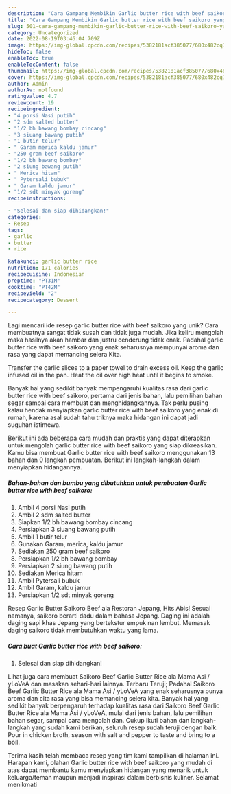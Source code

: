 ```yaml
---
description: "Cara Gampang Membikin Garlic butter rice with beef saikoro yang Lezat"
title: "Cara Gampang Membikin Garlic butter rice with beef saikoro yang Lezat"
slug: 501-cara-gampang-membikin-garlic-butter-rice-with-beef-saikoro-yang-lezat
category: Uncategorized
date: 2022-08-19T03:46:04.709Z
image: https://img-global.cpcdn.com/recipes/5382181acf385077/680x482cq70/garlic-butter-rice-with-beef-saikoro-foto-resep-utama.jpg
hideToc: false
enableToc: true
enableTocContent: false
thumbnail: https://img-global.cpcdn.com/recipes/5382181acf385077/680x482cq70/garlic-butter-rice-with-beef-saikoro-foto-resep-utama.jpg
cover: https://img-global.cpcdn.com/recipes/5382181acf385077/680x482cq70/garlic-butter-rice-with-beef-saikoro-foto-resep-utama.jpg
author: Admin
authorAv: notfound
ratingvalue: 4.7
reviewcount: 19
recipeingredient:
- "4 porsi Nasi putih"
- "2 sdm salted butter"
- "1/2 bh bawang bombay cincang"
- "3 siuang bawang putih"
- "1 butir telur"
- " Garam merica kaldu jamur"
- "250 gram beef saikoro"
- "1/2 bh bawang bombay"
- "2 siung bawang putih"
- " Merica hitam"
- " Pytersali bubuk"
- " Garam kaldu jamur"
- "1/2 sdt minyak goreng"
recipeinstructions:

- "Selesai dan siap dihidangkan!"
categories:
- Resep
tags:
- garlic
- butter
- rice

katakunci: garlic butter rice 
nutrition: 171 calories
recipecuisine: Indonesian
preptime: "PT31M"
cooktime: "PT42M"
recipeyield: "2"
recipecategory: Dessert

---
```





Lagi mencari ide resep garlic butter rice with beef saikoro yang unik? Cara membuatnya sangat tidak susah dan tidak juga mudah. Jika keliru mengolah maka hasilnya akan hambar dan justru cenderung tidak enak. Padahal garlic butter rice with beef saikoro yang enak seharusnya mempunyai aroma dan rasa yang dapat memancing selera Kita.





Transfer the garlic slices to a paper towel to drain excess oil. Keep the garlic infused oil in the pan. Heat the oil over high heat until it begins to smoke.

Banyak hal yang sedikit banyak mempengaruhi kualitas rasa dari garlic butter rice with beef saikoro, pertama dari jenis bahan, lalu pemilihan bahan segar sampai cara membuat dan menghidangkannya. Tak perlu pusing kalau hendak menyiapkan garlic butter rice with beef saikoro yang enak di rumah, karena asal sudah tahu triknya maka hidangan ini dapat jadi suguhan istimewa.






Berikut ini ada beberapa cara mudah dan praktis yang dapat diterapkan untuk mengolah garlic butter rice with beef saikoro yang siap dikreasikan. Kamu bisa membuat Garlic butter rice with beef saikoro menggunakan 13 bahan dan 0 langkah pembuatan. Berikut ini langkah-langkah dalam menyiapkan hidangannya.

<!--inarticleads1-->

##### Bahan-bahan dan bumbu yang dibutuhkan untuk pembuatan Garlic butter rice with beef saikoro:

1. Ambil 4 porsi Nasi putih
1. Ambil 2 sdm salted butter
1. Siapkan 1/2 bh bawang bombay cincang
1. Persiapkan 3 siuang bawang putih
1. Ambil 1 butir telur
1. Gunakan  Garam, merica, kaldu jamur
1. Sediakan 250 gram beef saikoro
1. Persiapkan 1/2 bh bawang bombay
1. Persiapkan 2 siung bawang putih
1. Sediakan  Merica hitam
1. Ambil  Pytersali bubuk
1. Ambil  Garam, kaldu jamur
1. Persiapkan 1/2 sdt minyak goreng


Resep Garlic Butter Saikoro Beef ala Restoran Jepang, Hits Abis! Sesuai namanya, saikoro berarti dadu dalam bahasa Jepang. Daging ini adalah daging sapi khas Jepang yang bertekstur empuk nan lembut. Memasak daging saikoro tidak membutuhkan waktu yang lama. 

<!--inarticleads2-->

##### Cara buat Garlic butter rice with beef saikoro:


1. Selesai dan siap dihidangkan!

Lihat juga cara membuat Saikoro Beef Garlic Butter Rice ala Mama Asi / yLoVeA dan masakan sehari-hari lainnya. Terbaru Teruji; Padahal Saikoro Beef Garlic Butter Rice ala Mama Asi / yLoVeA yang enak seharusnya punya aroma dan cita rasa yang bisa memancing selera kita. Banyak hal yang sedikit banyak berpengaruh terhadap kualitas rasa dari Saikoro Beef Garlic Butter Rice ala Mama Asi / yLoVeA, mulai dari jenis bahan, lalu pemilihan bahan segar, sampai cara mengolah dan. Cukup ikuti bahan dan langkah-langkah yang sudah kami berikan, seluruh resep sudah teruji dengan baik. Pour in chicken broth, season with salt and pepper to taste and bring to a boil. 

Terima kasih telah membaca resep yang tim kami tampilkan di halaman ini. Harapan kami, olahan Garlic butter rice with beef saikoro yang mudah di atas dapat membantu kamu menyiapkan hidangan yang menarik untuk keluarga/teman maupun menjadi inspirasi dalam berbisnis kuliner. Selamat menikmati
